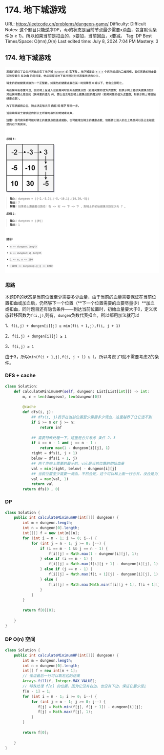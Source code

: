 # 174. 地下城游戏

URL: https://leetcode.cn/problems/dungeon-game/
Difficulty: Difficult
Notes: 这个题目只能逆序DP，dp的状态是当前节点最少需要x滴血，包含默认条件(x ≥ 1)。所以如果当前是扣血的，x要加，当前回血，x要减。
Tag: DP
Best Times/Space: O(mn),O(n)
Last edited time: July 8, 2024 7:04 PM
Mastery: 3

## 174. 地下城游戏

![Untitled](image/174%20%E5%9C%B0%E4%B8%8B%E5%9F%8E%E6%B8%B8%E6%88%8F/2af6af85-148d-433c-8a76-db97badd69ae.png)

### 思路

本题DP的状态是当前位置至少需要多少血量，由于当前的血量需要保证在当前位置扣血或加血后，仍然够下一个位置（**下一个位置需要的血要尽量少）**加血或扣血，同时题目还有隐含条件——到达当前位置时，初始血量要大于0，定义状态转移函数为`f(i,j)`,则有，`dungen`负数代表扣血，所以都用加法就可以

1、`f(i,j) + dungen[i][j] ≥ min(f(i + 1,j),f(i, j + 1)`

2、`f(i,j) + dungen[i][j] ≥ 1`

3、`f(i,j) ≥ 1`

由于3，所以`min(f(i + 1,j),f(i, j + 1) ≥ 1`，所以考虑了1就不需要考虑2的条件。

### DFS + cache

```python
class Solution:
    def calculateMinimumHP(self, dungeon: List[List[int]]) -> int:
        m, n = len(dungeon), len(dungeon[0])

        @cache
        def dfs(i, j):
            ## dfs(i, j)表示在当前位置至少需要多少滴血，这里越界了让它选不到
            if i >= m or j >= n:
                return inf
            
            ## 需要特殊处理一下，这里是合并考虑 条件 2、3
            if i == m - 1 and j == n - 1 :
                return max(1 - dungeon[i][j], 1)
            right = dfs(i, j + 1)
            below = dfs(i + 1, j)
            ## 两个方向上需要的最少的，val是当前位置的初始血量
            val = min(right, below) - dungeon[i][j]
            ## 当前位置至少需要一滴血，不然会死，这个可以和上面一行合并，没合是为了便于理解
            val = max(val, 1)
            return val
        return dfs(0 , 0)
```

### DP

```java
class Solution {
    public int calculateMinimumHP(int[][] dungeon) {
        int m = dungeon.length;
        int n = dungeon[0].length;
        int[][] f = new int[m][n];
        for (int i = m - 1; i >= 0; i--) {
            for (int j = n - 1; j >= 0; j--) {
                if (i == m - 1 && j == n - 1) {
                    f[i][j] = Math.max(1 - dungeon[i][j], 1);
                } else if (i == m - 1) {
                    f[i][j] = Math.max(f[i][j + 1] - dungeon[i][j], 1);
                } else if (j == n - 1) {
                    f[i][j] = Math.max(f[i + 1][j] - dungeon[i][j], 1);
                } else {
                    f[i][j] = Math.max(Math.min(f[i][j + 1], f[i + 1][j]) - dungeon[i][j], 1);
                }
            }
        }

        return f[0][0];

    }
}
```

### DP O(n) 空间

```java
class Solution {
    public int calculateMinimumHP(int[][] dungeon) {
        int m = dungeon.length;
        int n = dungeon[0].length;
        int[] f = new int[n + 1];
        // 保证最后一行可以取右边的结果
        Arrays.fill(f, Integer.MAX_VALUE);
        // 特殊处理 f[n] 的位置，因为它没有右边，也没有下边，保证它最少是1
        f[n - 1] = 1;
        for (int i = m - 1; i >= 0; i--) {
            for (int j = n - 1; j >= 0; j--) {
               f[j] = Math.min(f[j], f[j + 1]) - dungeon[i][j];
               f[j] = Math.max(f[j], 1);
            }
        }

        return f[0];

    }
}
```